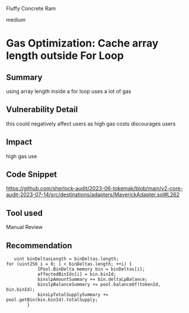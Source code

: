 Fluffy Concrete Ram

medium

# Gas Optimization: Cache array length outside For Loop
## Summary
using array length inside a for loop uses a lot of gas

## Vulnerability Detail
this could negatively affect users as high gas costs discourages users

## Impact
high gas use

## Code Snippet
https://github.com/sherlock-audit/2023-06-tokemak/blob/main/v2-core-audit-2023-07-14/src/destinations/adapters/MaverickAdapter.sol#L262

## Tool used

Manual Review

## Recommendation
```solidity
   uint binDeltasLength = binDeltas.length;
for (uint256 i = 0; i < binDeltas.length; ++i) {
            IPool.BinDelta memory bin = binDeltas[i];
            affectedBinIds[i] = bin.binId;
            binslpAmountSummary += bin.deltaLpBalance;
            binslpBalanceSummary += pool.balanceOf(tokenId, bin.binId);
            binsLpTotalSupplySummary += pool.getBin(bin.binId).totalSupply;
        }

``` 